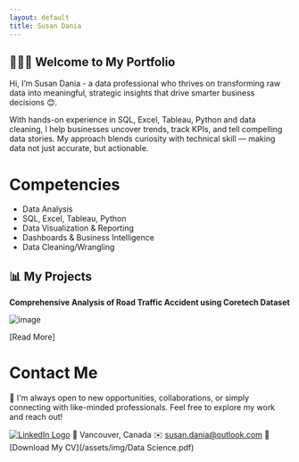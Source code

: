 ```yaml
---
layout: default
title: Susan Dania
---
```


## 👩🏽‍💻 Welcome to My Portfolio

Hi, I’m Susan Dania - a data professional who thrives on transforming raw data into meaningful, strategic insights that drive smarter business decisions 😊.

With hands-on experience in SQL, Excel, Tableau, Python and data cleaning, I help businesses uncover trends, track KPIs, and tell compelling data stories. My approach blends curiosity with technical skill — making data not just accurate, but actionable.


# Competencies
- Data Analysis
- SQL, Excel, Tableau, Python
- Data Visualization & Reporting
- Dashboards & Business Intelligence
- Data Cleaning/Wrangling

## 📊 My Projects

**Comprehensive Analysis of Road Traffic Accident using Coretech Dataset**

![image](assets/img/CORETECH.png)



[Read More]



# Contact Me

🤝 I'm always open to new opportunities, collaborations, or simply connecting with like-minded professionals. Feel free to explore my work and reach out!

 [<img src="https://img.icons8.com/ios-filled/25/0077B5/linkedin.png" alt="LinkedIn Logo"/>](https://www.linkedin.com/in/susandania)
📍 Vancouver, Canada
✉️ [susan.dania@outlook.com](susan.dania@outlook.com)
📄[Download My CV](/assets/img/Data Science.pdf)



